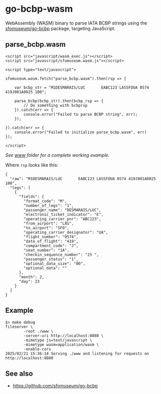 # go-bcbp-wasm

WebAssembly (WASM) binary to parse IATA BCBP strings using the [sfomuseum/go-bcbp](https://github.com/sfomuseum/go-bcbp) package, targeting JavaScript.

## parse_bcbp.wasm

```
<script src="javascript/wasm_exec.js"></script>
<script src="javascript/sfomuseum.wasm.js"></script>	

<script type="text/javascript">

sfomuseum.wasm.fetch("parse_bcbp.wasm").then(rsp => {

	var bcbp_str = "M1DESMARAIS/LUC       EABC123 LASSFOUA 0574 419J001A0025 100";

	parse_bcbp(bcbp_str).then(bcbp_rsp => {
		// Do something with bcbprsp
	}).catch(err => {
		console.error("Failed to parse BCBP string", err);
	});
	
}).catch(err => {
	console.error("Failed to initialize parse_bcbp.wasm", err)
});

</script>
```

_See [www](www) folder for a complete working example._

Where `rsp` looks like this:

```
{
  "raw": "M1DESMARAIS/LUC       EABC123 LASSFOUA 0574 419J001A0025 100",
  "legs": [
    {
      "fields": {
        "format_code": "M",
        "number_of_legs": "1",
        "passenger_name": "DESMARAIS/LUC",
        "electronic_ticket_indicator": "E",
        "operating_carrier_pnr": "ABC123",
        "from_airport": "LAS",
        "to_airport": "SFO",
        "operating_carrier_designator": "UA",
        "flight_number": "0574",
        "date_of_flight": "419",
        "compartment_code": "J",
        "seat_number": "1A",
        "checkin_sequence_number": "25 ",
        "passenger_status": "1",
        "optional_data_size": "00",
        "optional_data": ""
      },
      "month": 2,
      "day": 23
    }
  ]
}
```

## Example

```
$> make debug
fileserver \
		-root ./www \
		-server-uri http://localhost:8080 \
		-mimetype js=text/javascript \
		-mimetype wasm=application/wasm \
		-enable-cors
2025/02/21 15:36:14 Serving ./www and listening for requests on http://localhost:8080

```

## See also

* https://github.com/sfomuseum/go-bcbp